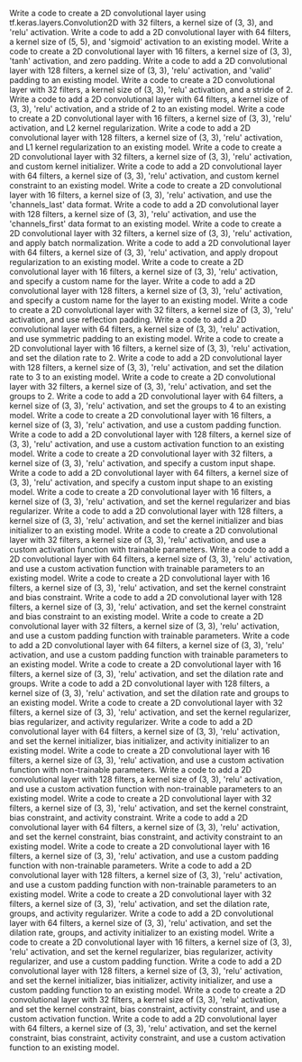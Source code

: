 Write a code to create a 2D convolutional layer using tf.keras.layers.Convolution2D with 32 filters, a kernel size of (3, 3), and 'relu' activation.
Write a code to add a 2D convolutional layer with 64 filters, a kernel size of (5, 5), and 'sigmoid' activation to an existing model.
Write a code to create a 2D convolutional layer with 16 filters, a kernel size of (3, 3), 'tanh' activation, and zero padding.
Write a code to add a 2D convolutional layer with 128 filters, a kernel size of (3, 3), 'relu' activation, and 'valid' padding to an existing model.
Write a code to create a 2D convolutional layer with 32 filters, a kernel size of (3, 3), 'relu' activation, and a stride of 2.
Write a code to add a 2D convolutional layer with 64 filters, a kernel size of (3, 3), 'relu' activation, and a stride of 2 to an existing model.
Write a code to create a 2D convolutional layer with 16 filters, a kernel size of (3, 3), 'relu' activation, and L2 kernel regularization.
Write a code to add a 2D convolutional layer with 128 filters, a kernel size of (3, 3), 'relu' activation, and L1 kernel regularization to an existing model.
Write a code to create a 2D convolutional layer with 32 filters, a kernel size of (3, 3), 'relu' activation, and custom kernel initializer.
Write a code to add a 2D convolutional layer with 64 filters, a kernel size of (3, 3), 'relu' activation, and custom kernel constraint to an existing model.
Write a code to create a 2D convolutional layer with 16 filters, a kernel size of (3, 3), 'relu' activation, and use the 'channels_last' data format.
Write a code to add a 2D convolutional layer with 128 filters, a kernel size of (3, 3), 'relu' activation, and use the 'channels_first' data format to an existing model.
Write a code to create a 2D convolutional layer with 32 filters, a kernel size of (3, 3), 'relu' activation, and apply batch normalization.
Write a code to add a 2D convolutional layer with 64 filters, a kernel size of (3, 3), 'relu' activation, and apply dropout regularization to an existing model.
Write a code to create a 2D convolutional layer with 16 filters, a kernel size of (3, 3), 'relu' activation, and specify a custom name for the layer.
Write a code to add a 2D convolutional layer with 128 filters, a kernel size of (3, 3), 'relu' activation, and specify a custom name for the layer to an existing model.
Write a code to create a 2D convolutional layer with 32 filters, a kernel size of (3, 3), 'relu' activation, and use reflection padding.
Write a code to add a 2D convolutional layer with 64 filters, a kernel size of (3, 3), 'relu' activation, and use symmetric padding to an existing model.
Write a code to create a 2D convolutional layer with 16 filters, a kernel size of (3, 3), 'relu' activation, and set the dilation rate to 2.
Write a code to add a 2D convolutional layer with 128 filters, a kernel size of (3, 3), 'relu' activation, and set the dilation rate to 3 to an existing model.
Write a code to create a 2D convolutional layer with 32 filters, a kernel size of (3, 3), 'relu' activation, and set the groups to 2.
Write a code to add a 2D convolutional layer with 64 filters, a kernel size of (3, 3), 'relu' activation, and set the groups to 4 to an existing model.
Write a code to create a 2D convolutional layer with 16 filters, a kernel size of (3, 3), 'relu' activation, and use a custom padding function.
Write a code to add a 2D convolutional layer with 128 filters, a kernel size of (3, 3), 'relu' activation, and use a custom activation function to an existing model.
Write a code to create a 2D convolutional layer with 32 filters, a kernel size of (3, 3), 'relu' activation, and specify a custom input shape.
Write a code to add a 2D convolutional layer with 64 filters, a kernel size of (3, 3), 'relu' activation, and specify a custom input shape to an existing model.
Write a code to create a 2D convolutional layer with 16 filters, a kernel size of (3, 3), 'relu' activation, and set the kernel regularizer and bias regularizer.
Write a code to add a 2D convolutional layer with 128 filters, a kernel size of (3, 3), 'relu' activation, and set the kernel initializer and bias initializer to an existing model.
Write a code to create a 2D convolutional layer with 32 filters, a kernel size of (3, 3), 'relu' activation, and use a custom activation function with trainable parameters.
Write a code to add a 2D convolutional layer with 64 filters, a kernel size of (3, 3), 'relu' activation, and use a custom activation function with trainable parameters to an existing model.
Write a code to create a 2D convolutional layer with 16 filters, a kernel size of (3, 3), 'relu' activation, and set the kernel constraint and bias constraint.
Write a code to add a 2D convolutional layer with 128 filters, a kernel size of (3, 3), 'relu' activation, and set the kernel constraint and bias constraint to an existing model.
Write a code to create a 2D convolutional layer with 32 filters, a kernel size of (3, 3), 'relu' activation, and use a custom padding function with trainable parameters.
Write a code to add a 2D convolutional layer with 64 filters, a kernel size of (3, 3), 'relu' activation, and use a custom padding function with trainable parameters to an existing model.
Write a code to create a 2D convolutional layer with 16 filters, a kernel size of (3, 3), 'relu' activation, and set the dilation rate and groups.
Write a code to add a 2D convolutional layer with 128 filters, a kernel size of (3, 3), 'relu' activation, and set the dilation rate and groups to an existing model.
Write a code to create a 2D convolutional layer with 32 filters, a kernel size of (3, 3), 'relu' activation, and set the kernel regularizer, bias regularizer, and activity regularizer.
Write a code to add a 2D convolutional layer with 64 filters, a kernel size of (3, 3), 'relu' activation, and set the kernel initializer, bias initializer, and activity initializer to an existing model.
Write a code to create a 2D convolutional layer with 16 filters, a kernel size of (3, 3), 'relu' activation, and use a custom activation function with non-trainable parameters.
Write a code to add a 2D convolutional layer with 128 filters, a kernel size of (3, 3), 'relu' activation, and use a custom activation function with non-trainable parameters to an existing model.
Write a code to create a 2D convolutional layer with 32 filters, a kernel size of (3, 3), 'relu' activation, and set the kernel constraint, bias constraint, and activity constraint.
Write a code to add a 2D convolutional layer with 64 filters, a kernel size of (3, 3), 'relu' activation, and set the kernel constraint, bias constraint, and activity constraint to an existing model.
Write a code to create a 2D convolutional layer with 16 filters, a kernel size of (3, 3), 'relu' activation, and use a custom padding function with non-trainable parameters.
Write a code to add a 2D convolutional layer with 128 filters, a kernel size of (3, 3), 'relu' activation, and use a custom padding function with non-trainable parameters to an existing model.
Write a code to create a 2D convolutional layer with 32 filters, a kernel size of (3, 3), 'relu' activation, and set the dilation rate, groups, and activity regularizer.
Write a code to add a 2D convolutional layer with 64 filters, a kernel size of (3, 3), 'relu' activation, and set the dilation rate, groups, and activity initializer to an existing model.
Write a code to create a 2D convolutional layer with 16 filters, a kernel size of (3, 3), 'relu' activation, and set the kernel regularizer, bias regularizer, activity regularizer, and use a custom padding function.
Write a code to add a 2D convolutional layer with 128 filters, a kernel size of (3, 3), 'relu' activation, and set the kernel initializer, bias initializer, activity initializer, and use a custom padding function to an existing model.
Write a code to create a 2D convolutional layer with 32 filters, a kernel size of (3, 3), 'relu' activation, and set the kernel constraint, bias constraint, activity constraint, and use a custom activation function.
Write a code to add a 2D convolutional layer with 64 filters, a kernel size of (3, 3), 'relu' activation, and set the kernel constraint, bias constraint, activity constraint, and use a custom activation function to an existing model.